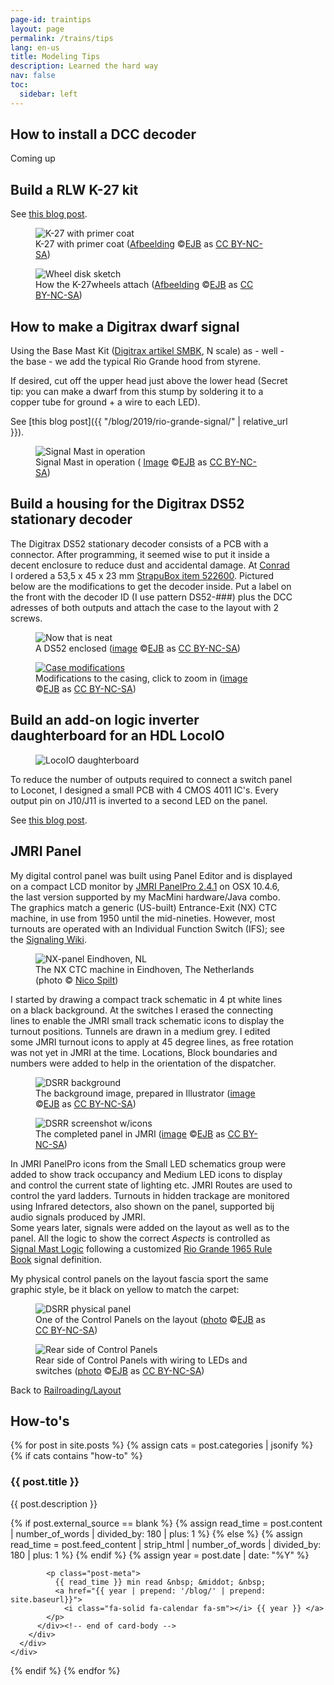 ```yaml
---
page-id: traintips
layout: page
permalink: /trains/tips
lang: en-us
title: Modeling Tips
description: Learned the hard way
nav: false
toc:
  sidebar: left
---
```


<div class="card mx-auto mb-3 p-3" style="max-width: 90%;">

<h2><a id="installdecoder">How to install a DCC decoder</a></h2>

Coming up

</div>

<div class="card mx-auto mb-3 p-3" style="max-width: 90%;">

<h2>Build a RLW K-27 kit</h2>

See <a href='{{ "/blog/2017/assembling-kit-rlw-k27/" | relative_url }}'>this blog post</a>.

<div class="row">
<div class="col-sm">
<figure><img src='{{ "/assets/img/trains2/IMG_6524.jpg" | relative_url }}' alt='K-27 with primer coat' class='img-fluid'>
<figcaption class="kleiner">K-27 with primer coat (<a prefix="dct: https://purl.org/dc/terms/" href="https://purl.org/dc/dcmitype/Image" property="dct:title" rel="dct:type">Afbeelding</a> &copy;<a prefix="cc: https://creativecommons.org/ns#" href="https://www.ebroerse.nl" property="cc:attributionName" rel="cc:attributionURL">EJB</a> as <a rel="license" href="https://creativecommons.org/licenses/by-nc-sa/4.0/">CC BY-NC-SA</a>)</figcaption></figure>
</div>
<div class="col-sm">
<figure><img src='{{ "/assets/img/trains2/K27_image1.jpg" | relative_url }}' alt='Wheel disk sketch' class='img-fluid'>
<figcaption class="kleiner">How the K-27wheels attach (<a prefix="dct: https://purl.org/dc/terms/" href="https://purl.org/dc/dcmitype/Image" property="dct:title" rel="dct:type">Afbeelding</a> &copy;<a prefix="cc: https://creativecommons.org/ns#" href="https://www.ebroerse.nl" property="cc:attributionName" rel="cc:attributionURL">EJB</a> as <a rel="license" href="https://creativecommons.org/licenses/by-nc-sa/4.0/">CC BY-NC-SA</a>)</figcaption></figure>
</div>
</div>

</div>

<div class="card mx-auto mb-3 p-3" style="max-width: 90%;">

<h2>How to make a Digitrax dwarf signal</h2>

Using the Base Mast Kit (<a href='https://www.digitrax.com/tsd/KB619/digitrax-signal-mast-base-kit/'>Digitrax artikel SMBK</a>, N scale) as - well - the base - we add the typical Rio Grande hood from styrene.

If desired, cut off the upper head just above the lower head (Secret tip: you can make a dwarf from this stump by soldering it to a copper tube for ground + a wire to each LED).

See [this blog post]({{ "/blog/2019/rio-grande-signal/" | relative_url }}).

<figure><img src='{{ "/assets/img/trains2/d_and_s/signals_in_Farmington.jpg" | relative_url }}' alt='Signal Mast in operation' class='img-fluid'>
<figcaption class="kleiner">Signal Mast in operation (
<a prefix="dct: https://purl.org/dc/terms/" href="https://purl.org/dc/dcmitype/Image" property="dct:title" rel="dct:type">Image</a> &copy;<a prefix="cc: https://creativecommons.org/ns#" href="https://www.ebroerse.nl" property="cc:attributionName" rel="cc:attributionURL">EJB</a> as <a rel="license" href="https://creativecommons.org/licenses/by-nc-sa/4.0/">CC BY-NC-SA</a>)</figcaption></figure>

</div>

<div class="card mx-auto mb-3 p-3" style="max-width: 90%;">

<h2>Build a housing for the Digitrax DS52 stationary decoder</h2>

The Digitrax DS52 stationary decoder consists of a PCB with a connector. After programming, it seemed wise to put it inside a decent enclosure to reduce dust and accidental damage. At <a href="https://www.conrad.nl">Conrad</a> I ordered a 53,5 x 45 x 23 mm <a href="https://www.conrad.nl/nl/p/strapubox-a-515-521-universele-behuizing-abs-zwart-1-stuk-s-522600.html">StrapuBox item 522600</a>. Pictured below are the modifications to get the decoder inside. Put a label on the front with the decoder ID (I use pattern DS52-###) plus the DCC adresses of both outputs and attach the case to the layout with 2 screws.

<div class="row">
<div class="col-sm">
<figure><img src='{{ "/assets/img/trains2/IMG_0503-lo.jpg" | relative_url }}' alt='Now that is neat' class='img-fluid'>
<figcaption class="kleiner">A DS52 enclosed (<a prefix="dct: https://purl.org/dc/terms/" href="https://purl.org/dc/dcmitype/Image" property="dct:title" rel="dct:type">image</a> &copy;<a prefix="cc: https://creativecommons.org/ns#" href="https://www.ebroerse.nl" property="cc:attributionName" rel="cc:attributionURL">EJB</a> as <a rel="license" href="https://creativecommons.org/licenses/by-nc-sa/4.0/">CC BY-NC-SA</a>)</figcaption></figure>
</div>
<div class="col-sm">
<figure><a href='{{ "/assets/img/trains2/IMG_0502-lo.jpg" | relative_url }}'><img src='{{ "/assets/img/trains2/IMG_0502-lo.jpg" | relative_url }}' alt="Case modifications" class='img-fluid'></a>
<figcaption class="kleiner">Modifications to the casing, click to zoom in (<a prefix="dct: https://purl.org/dc/terms/" href="https://purl.org/dc/dcmitype/Image" property="dct:title" rel="dct:type">image</a> &copy;<a prefix="cc: https://creativecommons.org/ns#" href="https://www.ebroerse.nl" property="cc:attributionName" rel="cc:attributionURL">EJB</a> as <a rel="license" href="https://creativecommons.org/licenses/by-nc-sa/4.0/">CC BY-NC-SA</a>)</figcaption></figure>
</div>
</div>

</div>

<div class="card mx-auto mb-3 p-3" style="max-width: 90%;">

<h2>Build an add-on logic inverter daughterboard for an HDL LocoIO</h2>

<figure><img src='{{ "/assets/img/trains2/d_and_s/LocoIO_inverter_assembly.jpg" | relative_url }}' alt='LocoIO daughterboard' class='img-fluid'></figure>

To reduce the number of outputs required to connect a switch panel to Loconet, I designed a small PCB with 4 CMOS 4011 IC's. Every output pin on J10/J11 is inverted to a second LED on the panel.

See <a href='{{ "/blog/2015/2015-01-07-locoio-inverter/" | relative_url }}'>this blog post</a>.

</div>

<div class="card mx-auto mb-3 p-3" style="max-width: 90%;">

<h2>JMRI Panel</h2>

My digital control panel was built using Panel Editor and is displayed on a compact LCD monitor by <a href="https://www.jmri.org/help/en/html/apps/PanelPro/index.shtml">JMRI PanelPro 2.4.1</a> on OSX 10.4.6, the last version supported by my MacMini hardware/Java combo.<br>
The graphics match a generic (US-built) Entrance-Exit (NX) CTC machine, in use from 1950 until the mid-nineties. However, most turnouts are operated with an Individual Function Switch (IFS); see the <a href="https://en.wikipedia.org/wiki/Signalling_control">Signaling Wiki</a>.

<figure><img src='{{ "/assets/img/trains2/nx-tableau_eindhoven.jpg" | relative_url }}' alt="NX-panel Eindhoven, NL" class='img-fluid'>
<figcaption class="kleiner">The NX CTC machine in Eindhoven, The Netherlands (photo &copy; <a href="https://www.nicospilt.com/index_seinhuizen.htm">Nico Spilt</a>)</figcaption></figure>

I started by drawing a compact track schematic in 4 pt white lines on a black background. At the switches I erased the connecting lines to enable the JMRI small track schematic icons to display the turnout positions. Tunnels are drawn in a medium grey. I edited some JMRI turnout icons to apply at 45 degree lines, as free rotation was not yet in JMRI at the time. Locations, Block boundaries and numbers were added to help in the orientation of the dispatcher.

<div class="row">
<div class="col-sm">
<figure><img src='{{ "/assets/img/trains2/DSRR_Panel_Background.png" | relative_url }}' alt="DSRR background" class='img-fluid'>
<figcaption class="kleiner">The background image, prepared in Illustrator (<a prefix="dct: https://purl.org/dc/terms/" href="https://purl.org/dc/dcmitype/Image" property="dct:title" rel="dct:type">image</a> &copy;<a prefix="cc: https://creativecommons.org/ns#" href="https://www.ebroerse.nl" property="cc:attributionName" rel="cc:attributionURL">EJB</a> as <a rel="license" href="https://creativecommons.org/licenses/by-nc-sa/4.0/">CC BY-NC-SA</a>)</figcaption></figure>
</div>
<div class="col-sm">
<figure><img src='{{ "/assets/img/trains2/DSRR_Panel_Screen.png" | relative_url }}' alt="DSRR screenshot w/icons" class='img-fluid'>
<figcaption class="kleiner">The completed panel in JMRI (<a prefix="dct: https://purl.org/dc/terms/" href="https://purl.org/dc/dcmitype/Image" property="dct:title" rel="dct:type">image</a> &copy;<a prefix="cc: https://creativecommons.org/ns#" href="https://www.ebroerse.nl" property="cc:attributionName" rel="cc:attributionURL">EJB</a> as <a rel="license" href="https://creativecommons.org/licenses/by-nc-sa/4.0/">CC BY-NC-SA</a>)</figcaption></figure>
</div>
</div>

In JMRI PanelPro icons from the Small LED schematics group were added to show track occupancy and Medium LED icons to display and control the current state of lighting etc. JMRI Routes are used to control the yard ladders. Turnouts in hidden trackage are monitored using Infrared detectors, also shown on the panel, supported bij audio signals produced by JMRI.<br>
Some years later, signals were added on the layout as well as to the panel. All the logic to show the correct <em>Aspects</em> is controlled as <a href="https://www.jmri.org/help/en/html/tools/signaling/SignalMastLogic.shtml">Signal Mast Logic</a> following a customized <a href="https://www.jmri.org/xml/signals/RG-1965/index.shtml">Rio Grande 1965 Rule Book</a> signal definition.

My physical control panels on the layout fascia sport the same graphic style, be it black on yellow to match the carpet:

<div class="row">
<div class="col-sm">
<figure><img src='{{ "/assets/img/trains2/IMG_3536_D_SNGRR_panel.jpg" | relative_url }}' alt="DSRR physical panel" class='img-fluid'>
<figcaption class="kleiner">One of the Control Panels on the layout (<a prefix="dct: https://purl.org/dc/terms/" href="https://purl.org/dc/dcmitype/Image" property="dct:title" rel="dct:type">photo</a> &copy;<a prefix="cc: https://creativecommons.org/ns#" href="https://www.ebroerse.nl" property="cc:attributionName" rel="cc:attributionURL">EJB</a> as <a rel="license" href="https://creativecommons.org/licenses/by-nc-sa/4.0/">CC BY-NC-SA</a>)</figcaption></figure>
</div>
<div class="col-sm">
<figure><img src='{{ "/assets/img/trains2/d_and_s/panels_rear_DSCF1846.jpg" | relative_url }}' alt="Rear side of Control Panels" class='img-fluid'>
<figcaption class="kleiner">Rear side of Control Panels with wiring to LEDs and switches (<a prefix="dct: https://purl.org/dc/terms/" href="https://purl.org/dc/dcmitype/Image" property="dct:title" rel="dct:type">photo</a> &copy;<a prefix="cc: https://creativecommons.org/ns#" href="https://www.ebroerse.nl" property="cc:attributionName" rel="cc:attributionURL">EJB</a> as <a rel="license" href="https://creativecommons.org/licenses/by-nc-sa/4.0/">CC BY-NC-SA</a>)</figcaption></figure>
</div>
</div>

</div><!-- end of last card -->

Back to <a href="layout.html">Railroading/Layout</a>

<h2>How-to's</h2>

<div class="container featured-posts">
<div class="row row-cols-2">

{% for post in site.posts %}
{% assign cats = post.categories | jsonify %}
{% if cats contains "how-to" %}

  <div class="card-item col">
    <div class="card hoverable">
      <div class="row g-0">
        <div class="col-md-12">
          <div class="card-body">
            <div class="float-right">
              <i class="fa-solid fa-thumbtack fa-xs"></i>
            </div>
            <h3 class="card-title text-lowercase">{{ post.title }}</h3>
            <p class="card-text">{{ post.description }}
            </p>
            {% if post.external_source == blank %}
              {% assign read_time = post.content | number_of_words | divided_by: 180 | plus: 1 %}
            {% else %}
              {% assign read_time = post.feed_content | strip_html | number_of_words | divided_by: 180 | plus: 1 %}
            {% endif %}
            {% assign year = post.date | date: "%Y" %}

            <p class="post-meta">
              {{ read_time }} min read &nbsp; &middot; &nbsp;
              <a href="{{ year | prepend: '/blog/' | prepend: site.baseurl}}">
                <i class="fa-solid fa-calendar fa-sm"></i> {{ year }} </a>
            </p>
          </div><!-- end of card-body -->
        </div>
      </div>
    </div>
  </div>

{% endif %}
{% endfor %}

</div>
</div>
